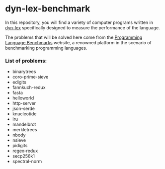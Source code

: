 # dyn-lex-benchmark

In this repository, you will find a variety of computer programs written in [dyn-lex](https://github.com/fsantanna/dyn-lex) specifically designed to measure the performance of the language.

The problems that will be solved here come from the [Programming Language Benchmarks](https://programming-language-benchmarks.vercel.app/) website, a renowned platform in the scenario of benchmarking programming languages.

### List of problems:
* binarytrees
* coro-prime-sieve
* edigits
* fannkuch-redux
* fasta
* helloworld
* http-server
* json-serde
* knucleotide
* lru
* mandelbrot
* merkletrees
* nbody
* nsieve
* pidigits
* regex-redux
* secp256k1
* spectral-norm